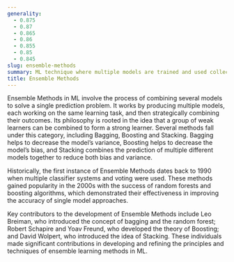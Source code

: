 ```yaml
---
generality:
  - 0.875
  - 0.87
  - 0.865
  - 0.86
  - 0.855
  - 0.85
  - 0.845
slug: ensemble-methods
summary: ML technique where multiple models are trained and used collectively to solve a problem.
title: Ensemble Methods
---
```


Ensemble Methods in ML involve the process of combining several models to solve a single prediction problem. It works by producing multiple models, each working on the same learning task, and then strategically combining their outcomes. Its philosophy is rooted in the idea that a group of weak learners can be combined to form a strong learner. Several methods fall under this category, including Bagging, Boosting and Stacking. Bagging helps to decrease the model’s variance, Boosting helps to decrease the model’s bias, and Stacking combines the prediction of multiple different models together to reduce both bias and variance.

Historically, the first instance of Ensemble Methods dates back to 1990 when multiple classifier systems and voting were used. These methods gained popularity in the 2000s with the success of random forests and boosting algorithms, which demonstrated their effectiveness in improving the accuracy of single model approaches.

Key contributors to the development of Ensemble Methods include Leo Breiman, who introduced the concept of bagging and the random forest; Robert Schapire and Yoav Freund, who developed the theory of Boosting; and David Wolpert, who introduced the idea of Stacking. These individuals made significant contributions in developing and refining the principles and techniques of ensemble learning methods in ML.
